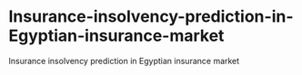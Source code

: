 # Insurance-insolvency-prediction-in-Egyptian-insurance-market
Insurance insolvency prediction in Egyptian insurance market
